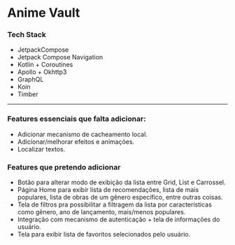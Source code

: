 # **Anime Vault**

### Tech Stack
* JetpackCompose
* Jetpack Compose Navigation
* Kotlin + Coroutines
* Apollo + Okhttp3
* GraphQL
* Koin
* Timber

----------------------------------------------------------------------------------------------------

### Features essenciais que falta adicionar:

* Adicionar mecanismo de cacheamento local.
* Adicionar/melhorar efeitos e animações.
* Localizar textos.

### Features que pretendo adicionar

* Botão para alterar modo de exibição da lista entre Grid, List e Carrossel.
* Página Home para exibir lista de recomendações, lista de mais populares, lista de obras de um gênero específico, entre outras coisas.
* Tela de filtros pra possibilitar a filtragem da lista por características como gênero, ano de lançamento, mais/menos populares.
* Integração com mecanismo de autenticação + tela de informações do usuário.
* Tela para exibir lista de favoritos selecionados pelo usuário.